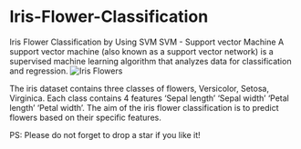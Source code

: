 # Iris-Flower-Classification
Iris Flower Classification by Using SVM 
SVM - Support vector Machine 
A support vector machine (also known as a support vector network) is a supervised machine learning algorithm that analyzes data for classification and regression.
![Iris Flowers](https://github.com/SakshiSarkate/Iris-Flower-Classification/assets/91774934/85d0e391-0a30-4a03-b99c-aca23b064d17)

The iris dataset contains three classes of flowers, Versicolor, Setosa, Virginica.
Each class contains 4 features
‘Sepal length’
‘Sepal width’
‘Petal length’
‘Petal width’. 
The aim of the iris flower classification is to predict flowers based on their specific features.

PS: Please do not forget to drop a star if you like it!
